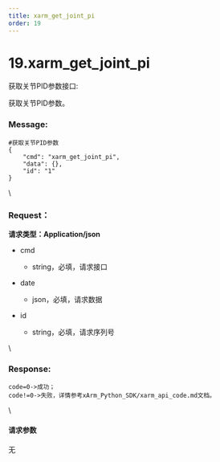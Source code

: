 ```yaml
---
title: xarm_get_joint_pi
order: 19
---
```

# 19.xarm\_get\_joint\_pi



 



获取关节PID参数接口:

获取关节PID参数。



### Message:  



```
#获取关节PID参数
{
    "cmd": "xarm_get_joint_pi",
    "data": {},
    "id": "1"
}
```



\





### Request：    



**请求类型：Application/json**



* cmd

  * string，必填，请求接口

* date

  * json，必填，请求数据

* id

  * string，必填，请求序列号



\





### Response:     



```
code=0->成功；
code!=0->失败，详情参考xArm_Python_SDK/xarm_api_code.md文档。
```



\





#### 请求参数



无
